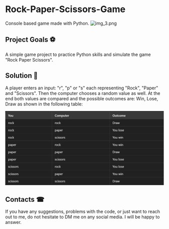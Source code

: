 # Rock-Paper-Scissors-Game

Console based game made with Python.
![img_3.png](https://upload.wikimedia.org/wikipedia/commons/thumb/6/67/Rock-paper-scissors.svg/220px-Rock-paper-scissors.svg.png)
## Project Goals ⚽
A simple game project to practice Python skills and simulate the game "Rock Paper Scissors".

## Solution 🤔
A player enters an input: "r", "p" or "s" each representing "Rock", "Paper" and "Scissors". Then the computer chooses a random
value as well. At the end both values are compared and the possible outcomes are: Win, Lose, Draw as shown in the
following table:

![img.png](img.png)
## Contacts ☎
If you have any suggestions, problems with the code, or just want to reach out to me,
do not hesitate to DM me on any social media. I will be happy to answer.